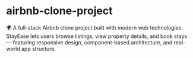 # airbnb-clone-project
🌍 A full-stack Airbnb clone project built with modern web technologies. StayEase lets users browse listings, view property details, and book stays — featuring responsive design, component-based architecture, and real-world app structure.
